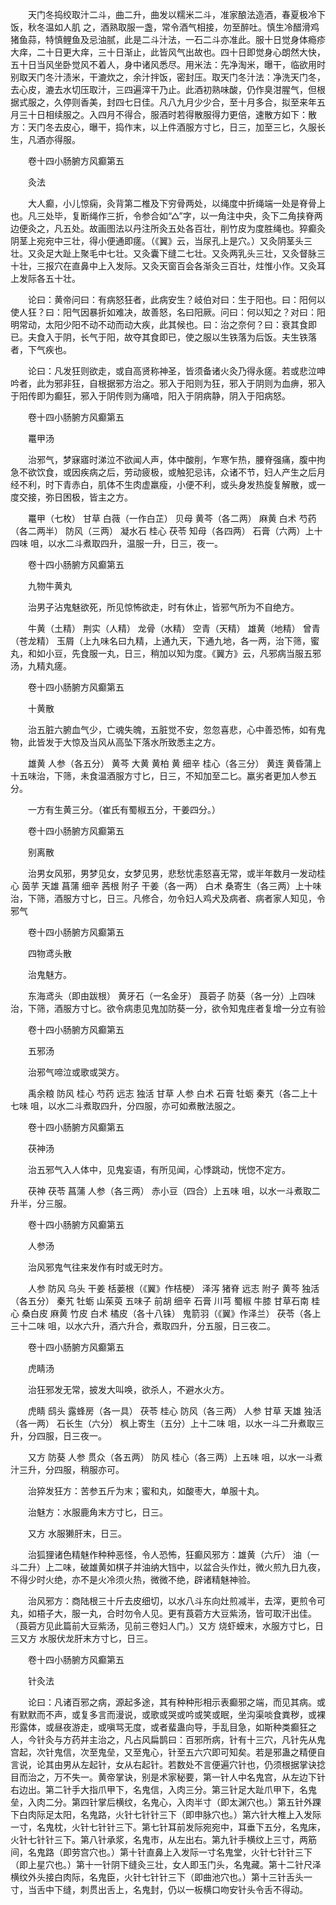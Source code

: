 <!-- { "loadSidebar": true } -->
　　天门冬捣绞取汁二斗，曲二升，曲发以糯米二斗，准家酿法造酒，春夏极冷下饭，秋冬温如人肌 之，酒熟取服一盏，常令酒气相接，勿至醉吐。慎生冷醋滑鸡猪鱼蒜，特慎鲤鱼及忌油腻，此是二斗汁法，一石二斗亦准此。服十日觉身体瘾疹大痒，二十日更大痒，三十日渐止，此皆风气出故也。四十日即觉身心朗然大快，五十日当风坐卧觉风不着人，身中诸风悉尽。用米法：先净淘米，曝干，临欲用时别取天门冬汁渍米，干漉炊之，余汁拌饭，密封压。取天门冬汁法：净洗天门冬，去心皮，漉去水切压取汁，三四遍滓干乃止。此酒初熟味酸，仍作臭泔腥气，但根据式服之，久停则香美，封四七日佳。凡八九月少少合，至十月多合，拟至来年五月三十日相续服之。入四月不得合，服酒时若得散服得力更倍，速散方如下：散方：天门冬去皮心，曝干，捣作末，以上件酒服方寸匕，日三，加至三匕，久服长生，凡酒亦得服。

　　卷十四小肠腑方风癫第五

　　灸法

　　大人癫，小儿惊痫，灸背第二椎及下穷骨两处，以绳度中折绳端一处是脊骨上也。凡三处毕，复断绳作三折，令参合如“△”字，以一角注中央，灸下二角挟脊两边便灸之，凡五处。故画图法以丹注所灸五处各百壮，削竹皮为度胜绳也。猝癫灸阴茎上宛宛中三壮，得小便通即瘥。（《翼》云，当尿孔上是穴。）又灸阴茎头三壮。又灸足大趾上聚毛中七壮。又灸囊下缝二七壮。又灸两乳头三壮，又灸督脉三十壮，三报穴在直鼻中上入发际。又灸天窗百会各渐灸三百壮，炷惟小作。又灸耳上发际各五十壮。

　　论曰：黄帝问曰：有病怒狂者，此病安生？岐伯对曰：生于阳也。曰：阳何以使人狂？曰：阳气因暴折如难决，故善怒，名曰阳厥。问曰：何以知之？对曰：阳明常动，太阳少阳不动不动而动大疾，此其候也。曰：治之奈何？曰：衰其食即已。夫食入于阴，长气于阳，故夺其食即已，使之服以生铁落为后饭。夫生铁落者，下气疾也。

　　论曰：凡发狂则欲走，或自高贤称神圣，皆须备诸火灸乃得永瘥。若或悲泣呻吟者，此为邪非狂，自根据邪方治之。邪入于阳则为狂，邪入于阴则为血痹，邪入于阳传即为癫狂，邪入于阴传则为痛喑，阳入于阴病静，阴入于阳病怒。

　　卷十四小肠腑方风癫第五

　　鼍甲汤

　　治邪气，梦寐寤时涕泣不欲闻人声，体中酸削，乍寒乍热，腰脊强痛，腹中拘急不欲饮食，或因疾病之后，劳动疲极，或触犯忌讳，众诸不节，妇人产生之后月经不利，时下青赤白，肌体不生肉虚羸瘦，小便不利，或头身发热旋复解散，或一度交接，弥日困极，皆主之方。

　　鼍甲（七枚） 甘草 白薇（一作白芷） 贝母 黄芩（各二两） 麻黄 白术 芍药（各二两半） 防风（三两） 凝水石 桂心 茯苓 知母（各四两） 石膏（六两）上十四味 咀，以水二斗煮取四升，温服一升，日三，夜一。

　　卷十四小肠腑方风癫第五

　　九物牛黄丸

　　治男子沾鬼魅欲死，所见惊怖欲走，时有休止，皆邪气所为不自绝方。

　　牛黄（土精） 荆实（人精） 龙骨（水精） 空青（天精） 雄黄（地精） 曾青（苍龙精） 玉屑（上九味名曰九精，上通九天，下通九地，各一两，治下筛，蜜丸，和如小豆，先食服一丸，日三，稍加以知为度。《翼方》云，凡邪病当服五邪汤，九精丸瘥。

　　卷十四小肠腑方风癫第五

　　十黄散

　　治五脏六腑血气少，亡魂失魄，五脏觉不安，忽忽喜悲，心中善恐怖，如有鬼物，此皆发于大惊及当风从高坠下落水所致悉主之方。

　　雄黄 人参（各五分） 黄芩 大黄 黄柏 黄 细辛 桂心（各三分） 黄连 黄昏蒲上十五味治，下筛，未食温酒服方寸匕，日三，不知加至二匕。羸劣者更加人参五分。

　　一方有生黄三分。（崔氏有蜀椒五分，干姜四分。）

　　卷十四小肠腑方风癫第五

　　别离散

　　治男女风邪，男梦见女，女梦见男，悲愁忧恚怒喜无常，或半年数月一发动桂心 茵芋 天雄 菖蒲 细辛 茜根 附子 干姜（各一两） 白术 桑寄生（各三两）上十味治，下筛，酒服方寸匕，日三。凡修合，勿令妇人鸡犬及病者、病者家人知见，令邪气

　　卷十四小肠腑方风癫第五

　　四物鸢头散

　　治鬼魅方。

　　东海鸢头（即由跋根） 黄牙石（一名金牙） 莨菪子 防葵（各一分）上四味治，下筛，酒服方寸匕。欲令病患见鬼加防葵一分，欲令知鬼疰者复增一分立有验

　　卷十四小肠腑方风癫第五

　　五邪汤

　　治邪气啼泣或歌或哭方。

　　禹余粮 防风 桂心 芍药 远志 独活 甘草 人参 白术 石膏 牡蛎 秦艽（各二上十七味 咀，以水二斗煮取四升，分四服，亦可如煮散法服之。

　　卷十四小肠腑方风癫第五

　　茯神汤

　　治五邪气入人体中，见鬼妄语，有所见闻，心悸跳动，恍惚不定方。

　　茯神 茯苓 菖蒲 人参（各三两） 赤小豆（四合）上五味 咀，以水一斗煮取二升半，分三服。

　　卷十四小肠腑方风癫第五

　　人参汤

　　治风邪鬼气往来发作有时或无时方。

　　人参 防风 乌头 干姜 栝蒌根（《翼》作桔梗） 泽泻 猪脊 远志 附子 黄芩 独活（各五分） 秦艽 牡蛎 山茱萸 五味子 前胡 细辛 石膏 川芎 蜀椒 牛膝 甘草石南 桂心 桑白皮 麻黄 竹皮 白术 橘皮（各十八铢） 鬼箭羽（《翼》作泽兰） 茯苓（各上三十二味 咀，以水六升，酒六升合，煮取四升，分五服，日三夜二。

　　卷十四小肠腑方风癫第五

　　虎睛汤

　　治狂邪发无常，披发大叫唤，欲杀人，不避水火方。

　　虎睛 鸱头 露蜂房（各一具） 茯苓 桂心 防风（各三两） 人参 甘草 天雄 独活（各一两） 石长生（六分） 枫上寄生（五分）上十二味 咀，以水一斗二升煮取三升，分四服，日三夜一。

　　又方 防葵 人参 贯众（各五两） 防风 桂心（各三两）上五味 咀，以水一斗煮汁三升，分四服，稍服亦可。

　　治猝发狂方：苦参五斤为末；蜜和丸，如酸枣大，单服十丸。

　　治魅方：水服鹿角末方寸匕，日三。

　　又方 水服獭肝末，日三。

　　治狐狸诸色精魅作种种恶怪，令人恐怖，狂癫风邪方：雄黄（六斤） 油（一斗二升）上二味，破雄黄如棋子并油纳大铛中，以盆合头作灶，微火煎九日九夜，不得少时火绝，亦不是火冷须火热，微微不绝，辟诸精魅神验。

　　治风邪方：商陆根三十斤去皮细切，以水八斗东向灶煎减半，去滓，更煎令可丸，如梧子大，服一丸，合时勿令人见。更有莨菪方大豆紫汤，皆可取汗出佳。（莨菪方见此篇前大豆紫汤，见前三卷妇人门。）又方 烧虾蟆末，水服方寸匕，日三又方 水服伏龙肝末方寸匕，日三。

　　卷十四小肠腑方风癫第五

　　针灸法

　　论曰：凡诸百邪之病，源起多途，其有种种形相示表癫邪之端，而见其病。或有默默而不声，或复多言而漫说，或歌或哭或吟或笑或眠，坐沟渠啖食粪秽，或裸形露体，或昼夜游走，或嗔骂无度，或者蜚蛊向导，手乱目急，如斯种类癫狂之人，今针灸与方药并主治之，凡占风扁鹊曰：百邪所病，针有十三穴，凡针先从鬼宫起，次针鬼信，次至鬼垒，又至鬼心，针至五六穴即可知矣。若是邪蛊之精便自言说，论其由男从左起针，女从右起针。若数处不言便遍穴针也，仍须根据掌诀捻目而治之，万不失一。黄帝掌诀，别是术家秘要，第一针人中名鬼宫，从左边下针右边出。第二针手大指爪甲下，名鬼信，入肉三分。第三针足大趾爪甲下，名鬼垒，入肉二分。第四针掌后横纹，名鬼心，入肉半寸（即太渊穴也。）第五针外踝下白肉际足太阳，名鬼路，火针七针针三下（即申脉穴也。）第六针大椎上入发际一寸，名鬼枕，火针七针针三下。第七针耳前发际宛宛中，耳垂下五分，名鬼床，火针七针针三下。第八针承浆，名鬼市，从左出右。第九针手横纹上三寸，两筋间，名鬼路（即劳宫穴也。）第十针直鼻上入发际一寸名鬼堂，火针七针针三下（即上星穴也。）第十一针阴下缝灸三壮，女人即玉门头，名鬼藏。第十二针尺泽横纹外头接白肉际，名鬼臣，火针七针针三下（即曲池穴也。）第十三针舌头一寸，当舌中下缝，刺贯出舌上，名鬼封，仍以一板横口吻安针头令舌不得动。

